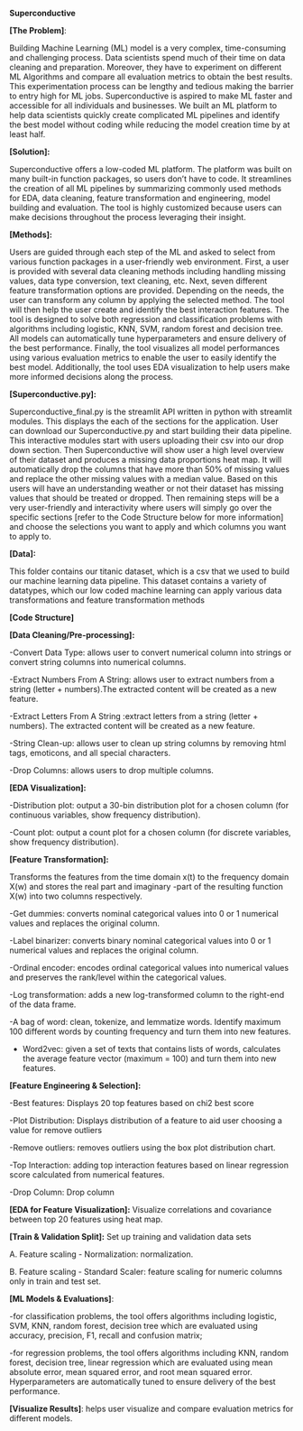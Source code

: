 **Superconductive**

**[The Problem]**:

Building Machine Learning (ML) model is a very complex, time-consuming and challenging process. Data scientists spend much of their time on data cleaning and preparation. Moreover, they have to experiment on different ML Algorithms and compare all evaluation metrics to obtain the best results. This experimentation process can be lengthy and tedious making the barrier to entry high for ML jobs. Superconductive is aspired to make ML faster and accessible for all individuals and businesses. We built an ML platform to help data scientists quickly create complicated ML pipelines and identify the best model without coding while reducing the model creation time by at least half.  

**[Solution]:**

Superconductive offers a low-coded ML platform. The platform was built on many built-in function packages, so users don’t have to code. It streamlines the creation of all ML pipelines by summarizing commonly used methods for EDA, data cleaning, feature transformation and engineering, model building and evaluation. The tool is highly customized because users can make decisions throughout the process leveraging their insight. 

**[Methods]:**

Users are guided through each step of the ML and asked to select from various function packages in a user-friendly web environment. First, a user is provided with several data cleaning methods including handling missing values, data type conversion, text cleaning, etc. Next, seven different feature transformation options are provided. Depending on the needs, the user can transform any column by applying the selected method. The tool will then help the user create and identify the best interaction features. The tool is designed to solve both regression and classification problems with algorithms including logistic, KNN, SVM, random forest and decision tree. All models can automatically tune hyperparameters and ensure delivery of the best performance. Finally, the tool visualizes all model performances using various evaluation metrics to enable the user to easily identify the best model. Additionally, the tool uses EDA visualization to help users make more informed decisions along the process. 

**[Superconductive.py]:**

Superconductive_final.py is the streamlit API written in python with streamlit modules. This displays the each of the sections for the application. User can download our Superconductive.py and start building their data pipeline. This interactive modules start with users uploading their csv into our drop down section. Then Superconductive will  show user a high level overview of their dataset and produces a missing data proportions heat map. It will automatically drop the columns that have more than 50% of missing values and replace the other missing values with a median value. Based on this users will have an understanding weather or not their dataset has missing values that should be treated or dropped. Then remaining steps will be a very user-friendly and interactivity where users will simply go over the specific sections [refer to the Code Structure below for more information] and choose the selections you want to apply and which columns you want to apply to. 

**[Data]:**

This folder contains our titanic dataset, which is a csv that we used to build our machine learning data pipeline. This dataset contains a variety of datatypes, which our low coded machine learning can apply various data transformations and feature transformation methods

**[Code Structure]**

**[Data Cleaning/Pre-processing]:**

-Convert Data Type: allows user to convert numerical column into strings or convert string columns into numerical columns.

-Extract Numbers From A String: allows user to extract numbers from a string (letter + numbers).The extracted content will be created as a new feature. 

-Extract Letters From A String :extract letters from a string (letter + numbers). The extracted content will be created as a new feature. 

-String Clean-up: allows user to clean up string columns by removing html tags, emoticons, and all special characters. 

-Drop Columns: allows users to drop multiple columns. 

**[EDA Visualization]:**

-Distribution plot: output a 30-bin distribution plot for a chosen column (for continuous variables, show frequency distribution).

-Count plot: output a count plot for a chosen column (for discrete variables, show frequency distribution).

**[Feature Transformation]:**

Transforms the features from the time domain x(t) to the frequency domain X(w) and stores the real part and imaginary -part of the resulting function X(w) into two columns respectively.

-Get dummies: converts nominal categorical values into 0 or 1 numerical values and replaces the original column. 
 
-Label binarizer: converts binary nominal categorical values into 0 or 1 numerical values and replaces the original column.

-Ordinal encoder: encodes ordinal categorical values into numerical values and preserves the rank/level within the categorical values.

-Log transformation: adds a new log-transformed column to the right-end of the data frame.

-A bag of word: clean, tokenize, and lemmatize words. Identify maximum 100 different words by counting frequency and turn them into new features.  

- Word2vec: given a set of texts that contains lists of words, calculates the average feature vector (maximum = 100) and turn them into new features. 

**[Feature Engineering & Selection]:**

-Best features:  Displays 20 top features based on chi2 best score

-Plot Distribution: Displays distribution of a feature to aid user choosing a value for remove outliers

-Remove outliers: removes outliers using the box plot distribution chart.

-Top Interaction: adding top interaction features based on linear regression score calculated from numerical features.

-Drop Column: Drop column

**[EDA for Feature Visualization]:**
Visualize correlations and covariance between top 20 features using heat map.

**[Train & Validation Split]:** 
Set up training and validation data sets

A.  Feature scaling - Normalization: normalization.

B.  Feature scaling - Standard Scaler: feature scaling for numeric columns only in train and test set.

**[ML Models & Evaluations]**:  

-for classification problems, the tool offers algorithms including logistic, SVM, KNN, random forest, decision tree which are evaluated using accuracy, precision, F1, recall and confusion matrix; 

-for regression problems, the tool offers algorithms including KNN, random forest, decision tree, linear regression which are evaluated using mean absolute error, mean squared error, and root mean squared error. Hyperparameters are automatically tuned to ensure delivery of the best performance.

**[Visualize Results]**: 
helps user visualize and compare evaluation metrics for different models. 
